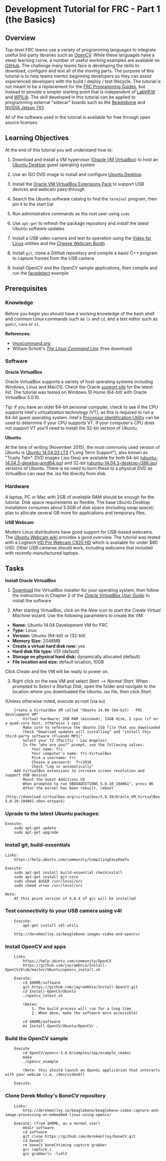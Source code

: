 # Development Tutorial for FRC - Part 1 (the Basics)


## Overview

Top-level FRC teams use a variety of programming languages to integrate useful 3rd-party libraries such as [OpenCV](http://opencv.org). While these languages have a steep learning curve, a number of useful working examples are available on [GitHub](http://www.github.com). The challenge many teams face is developing the skills to download, configure and test all of the moving parts. The purpose of this tutorial is to help teams mentor beginning developers so they can assist experienced developers with the build / deploy / test lifecycle. The tutorial is not meant to be a replacement for the [FRC Programming Guides](http://wpilib.screenstepslive.com/s/4485), but instead to provide a simpler starting point that is independent of [LabVIEW](http://www.ni.com/labview/) and [WPILib](https://usfirst.collab.net/sf/projects/wpilib/).  The skill developed in this tutorial can be applied to programming external "sidecar" boards such as the [Beaglebone](http://beagleboard.org/bone) and [NVIDIA Jetson TK1](https://developer.nvidia.com/embedded/develop/hardware).

All of the software used in the tutorial is available for free through open source licenses.

## Learning Objectives

At the end of this tutorial you will understand how to:

1. Download and install a VM hypervisor ([Oracle VM VirtuaBox](https://www.virtualbox.org/)) to host an [Ubuntu Desktop](http://www.ubuntu.com/desktop) guest operating system


2. Use an ISO DVD image to install and configure [Ubuntu Desktop](http://www.ubuntu.com/download/desktop)


3. Install the [Oracle VM VirtualBox Extensions Pack](https://www.virtualbox.org/manual/ch01.html#intro-installing) to support USB devices and webcam pass-through 


4. Search the Ubuntu software catalog to find the `terminal` program, then pin it to the start bar


5. Run administrative commands as the root user using `sudo`


6. Use `apt-get` to refresh the package repository and install the latest Ubuntu software updates


7. Install a USB video camera and test its operation using the [Video for Linux](http://www.linuxtv.org/) utilities and the [Cheese Webcam Booth](https://wiki.gnome.org/Apps/Cheese)


8. Install `git`, clone a GitHub repository and compile a basic C++ program to capture frames from the USB camera


9. Install OpenCV and the OpenCV sample applications, then compile and run the [facedetect](http://docs.opencv.org/master/d7/d8b/tutorial_py_face_detection.html#gsc.tab=0) example

## Prerequisites

### Knowledge
Before you begin you should have a working knowledge of the bash shell and common Linux commands such as `ls` and `cd`, and a text editor such as `gedit`, `nano` or `vi`. 

**References:** 
* [linuxcommand.org](http://linuxcommand.org/)
* William Schott's [_The Linux Command Line_](http://sourceforge.net/projects/linuxcommand/files/TLCL/13.07/TLCL-13.07.pdf/download) (free download)

### Software

**Oracle VirtualBox**

Oracle VirtualBox supports a variety of host operating systems including Windows, Linux and MacOS. Check the Oracle [support site](http://www.oracle.com/technetwork/server-storage/virtualbox/support/index.html) for the latest list. The tutorial was tested on Windows 10 Home (64-bit) with Oracle VirtualBox 5.0.10.

Tip: if you have an older 64-bit personal computer, check to see if the CPU supports Intel's virtualization technology (VT), as this is required to run a 64-bit guest operating system. Intel's [Processor Identification Utility](https://downloadcenter.intel.com/downloads/eula/7838/Intel-Processor-Identification-Utility-Windows-Version?httpDown=https%3A%2F%2Fdownloadmirror.intel.com%2F7838%2Feng%2Fpidenu42.msi) can be used to determine if your CPU supports VT.  If your computer's CPU does not support VT you'll need to install the 32-bit version of Ubuntu.
			
**Ubuntu**

At the time of writing (November 2015), the most commonly used version of Ubuntu is [Ubuntu 14.04.03 LTS](http://releases.ubuntu.com/14.04/) ("Long Term Support"), also known as "Trusty Tahr". DVD images (.iso files) are available for both 64-bit ([ubuntu-14.04.3-desktop-amd64.iso](http://releases.ubuntu.com/14.04/ubuntu-14.04.3-server-amd64.iso)) and 32-bit ([ubuntu-14.04.3-desktop-i386.iso](http://releases.ubuntu.com/14.04/ubuntu-14.04.3-desktop-i386.iso)) versions of Ubuntu. There is no need to burn these to a physical DVD as VirtualBox can read the .iso file directly from disk.

### Hardware

A laptop, PC or Mac with 2GB of *available* RAM should be enough for the tutorial. Disk space requirements as flexible.  The base Ubuntu Desktop installation consumes about 5.5GB of disk space (including swap space); plan to allocate several GB more for applications and temporary files.

**USB Webcam**

Modern Linux distributions have good support for USB-based webcams. The [Ubuntu Webcam wiki](https://help.ubuntu.com/community/Webcam) provides a good overview.  The tutorial was tested with a Logitech [HD Pro Webcam C920 HD](http://www.logitech.com/en-us/product/hd-pro-webcam-c920) which is available for under $80 USD. Other USB cameras should work, including webcams that included with recently-manufactured laptops. 

## Tasks

**Install Oracle VirtualBox**
1. [Download](https://www.virtualbox.org/wiki/Downloads) the VirtualBox installer for your operating system, then follow the instructions in Chapter 2 of the [_Oracle VirtualBox User Guide_](http://download.virtualbox.org/virtualbox/5.0.10/UserManual.pdf) to install the software


2. After starting VirtualBox, click on the _New_ icon to start the _Create Virtual Machine_ wizard. Use the following parameters to create the VM:

* **Name:** Ubuntu 14.04 Development VM for FRC
* **Type:** Linux
* **Version:** Ubuntu (64-bit) or (32-bit)
* **Memory Size:** 2048MB
* **Create a virtual hard disk now:** yes
* **Hard disk file type:** VDI (default)
* **Storage on physical hard disk:** dynamically allocated (default)
* **File location and size:** default location, 10GB

Click _Create_ and the VM will be ready to power on. 

3. Right click on the new VM and select *Start --> Normal Start*. When prompted to *Select a Startup Disk*, open the folder and navigate to the location where you downloaded the Ubuntu .iso file, then click *Start*.

(Unless otherwise noted, execute as root (via su)


		Create a VirtualBox VM called "Ubuntu 14.04 (64-bit) - FRC development VM"
			Virtual hardware: 2GB RAM (minimum), 15GB disk, 2 cpus (if on a quad-core host, otherwise 1 cpu)
			Make sure to reference the Ubunto ISO file that you downloaded
			Check "Download updates will installing" and "install this third-party software (Fluendo MP3)"
			Select your TZ (Pacific - Los Angeles)
			In the "who are you?" prompt, use the following values:
				Your name: frc
				Your computer's name: frc-VirtualBox
				Pick a username: frc
				Choose a password:  frc2016
				Check "Log in automatically"
		Add VirtualBox extensions to increase screen resolution and support USB devices
        	Mount the Guest Additions CD
            When prompted to run VBOXADDITIONS_5.0.10_104061", press OK
            After the kernel has been rebuilt, reboot
        (http://download.virtualbox.org/virtualbox/5.0.10/Oracle_VM_VirtualBox_Extension_Pack-5.0.10-104061.vbox-extpack)

### Uprade to the latest Ubuntu packages:

	Execute:
		sudo apt-get update	
		sudo apt-get upgrade

### Install git, build-essentials

	Links:
		https://help.ubuntu.com/community/CompilingEasyHowTo

	Execute:
		sudo apt-get install build-essential checkinstall
		sudo apt-get install git-core
		sudo chown $USER /usr/local/src
		sudo chmod u+rwx /usr/local/src

	Note:
		At this point version of 4.8.4 of gcc will be installed

### Test connectivity to your USB camera using v4l

		Execute:
			apt-get install v4l-utils
			
		http://derekmolloy.ie/beaglebone-images-video-and-opencv/

		
### Install OpenCV and apps

		Links
			https://help.ubuntu.com/community/OpenCV
			https://github.com/jayrambhia/Install-OpenCV/blob/master/Ubuntu/opencv_install.sh

		Execute:
			cd $HOME/software
			git https://github.com/jayrambhia/Install-OpenCV.git
			cd Install-OpenCV/Ubuntu
			./opencv_latest.sh

			(Notes: 
				1. The build process will run for a long time
				2. When done, make the software more accessible)

			cd $HOME/software
			mv Install-OpenCV/Ubuntu/OpenCV/ .
		
### Build the OpenCV sample

		Execute
			cd OpenCV/opencv-3.0.0/samples/cpp/example_cmake/
			make
			./opencv_example

			(Note: this should launch an OpenGL application that interacts with your webcam (i.e. /dev/video0))

		Execute:
			
### Clone Derek Molloy's BoneCV repository

		Links:
			http://derekmolloy.ie/beaglebone/beaglebone-video-capture-and-image-processing-on-embedded-linux-using-opencv/

		Execute: (from $HOME, as a normal user)
			mkdir software
			cd software
			git clone https://github.com/derekmolloy/boneCV.git
			cd boneCV
			rm boneCV boneCVtiming capture grabber
			gcc capture.c
			gcc grabberlc -lv4l2
			
